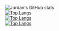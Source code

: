 ![Jordan's GitHub stats](https://github-readme-stats.vercel.app/api?username=JordanPessman&show_icons=true&theme=radical)
<br>
[![Top Langs](https://github-readme-stats.vercel.app/api/top-langs/?username=JordanPessman&layout=compact&theme=radical)](https://github.com/JordanPessman/github-readme-stats)
<br>
[![Top Langs](https://github-readme-stats.vercel.app/api/top-langs/?username=JordanPessman)](https://github.com/JordanPessman/github-readme-stats)
<br>
[![Top Langs](https://github-readme-stats.vercel.app/api/top-langs/?username=anuraghazra)](https://github.com/anuraghazra/github-readme-stats)
